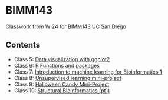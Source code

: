 # BIMM143

Classwork from WI24 for [BIMM143 UC San Diego](https://github.com/kristianawong/BIMM143)

## Contents

- Class 5: [Data visualization with ggplot2](https://github.com/kristianawong/BIMM143/blob/main/BIMM143_Class05/Class-5.pdf)
- Class 6: [R Functions and packages](https://github.com/kristianawong/BIMM143/blob/main/BIMM143_Class06/Class_06.pdf)
- Class 7: [Introduction to machine learning for Bioinformatics 1](https://github.com/kristianawong/BIMM143/blob/main/BIMM143_Class07/Class-07.pdf)
- Class 8: [Unsupervised learning mini-project](https://github.com/kristianawong/BIMM143/blob/main/BIMM143_Class08/Class_08.pdf)
- Class 9: [Halloween Candy Mini-Project](https://github.com/kristianawong/BIMM143/blob/main/BIMM143_Class09/Class-09.pdf)
- Class 10: [Structural Bioinformatics (pt1)](https://github.com/kristianawong/BIMM143/blob/main/BIMM143_Class10/Class-10.pdf)

